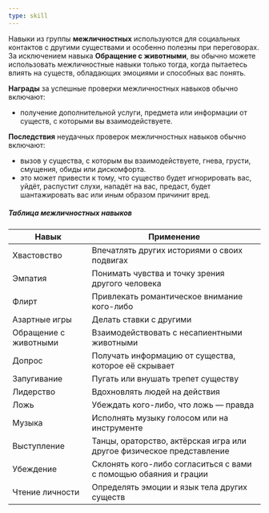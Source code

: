 ```yaml
---
type: skill
---
```


Навыки из группы **межличностных** используются для социальных контактов с другими существами и особенно полезны при переговорах. За исключением навыка **Обращение с животными**, вы обычно можете использовать межличностные навыки только тогда, когда пытаетесь влиять на существ, обладающих эмоциями и способных вас понять.

**Награды** за успешные проверки межличностных навыков обычно включают:
- получение дополнительной услуги, предмета или информации от существ, с которыми вы взаимодействуете.

**Последствия** неудачных проверок межличностных навыков обычно включают:
- вызов у существа, с которым вы взаимодействуете, гнева, грусти, смущения, обиды или дискомфорта.
- это может привести к тому, что существо будет игнорировать вас, уйдёт, распустит слухи, нападёт на вас, предаст, будет шантажировать вас или иным образом причинит вред.

##### Таблица межличностных навыков

| Навык                 | Применение                                                            |
| --------------------- | --------------------------------------------------------------------- |
| Хвастовство           | Впечатлять других историями о своих подвигах                          |
| Эмпатия               | Понимать чувства и точку зрения другого человека                      |
| Флирт                 | Привлекать романтическое внимание кого-либо                           |
| Азартные игры         | Делать ставки с другими                                               |
| Обращение с животными | Взаимодействовать с несапиентными животными                           |
| Допрос                | Получать информацию от существа, которое её скрывает                  |
| Запугивание           | Пугать или внушать трепет существу                                    |
| Лидерство             | Вдохновлять людей на действия                                         |
| Ложь                  | Убеждать кого-либо, что ложь — правда                                 |
| Музыка                | Исполнять музыку голосом или на инструменте                           |
| Выступление           | Танцы, ораторство, актёрская игра или другое физическое представление |
| Убеждение             | Склонять кого-либо согласиться с вами с помощью обаяния и грации      |
| Чтение личности       | Определять эмоции и язык тела других существ                          |